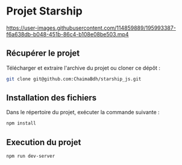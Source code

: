 # Projet Starship



https://user-images.githubusercontent.com/114859889/195993387-f6a638db-b048-451b-86c4-b108e08be503.mp4



## Récupérer le projet 

Télécharger et extraire l'archive du projet ou cloner ce dépôt :  

```bash
git clone git@github.com:ChaimaBdh/starship_js.git
```

## Installation des fichiers  

Dans le répertoire du projet, exécuter la commande suivante :

```bash
npm install
```
  
## Execution du projet 

```bash
npm run dev-server
```
